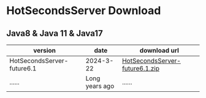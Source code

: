 # HotSecondsServer Download


## Java8 & Java 11 & Java17
| version | date |   download url |
| ------ | ------ |  ------| 
|HotSecondsServer-future6.1| 2024-3-22 | [HotSecondsServer-future6.1.zip](https://github.com/Liubsyy/HotSecondsIDEA/releases/download/future6/HotSecondsServer-future6.1.zip)
| ...... | Long years ago |  ...... | 






